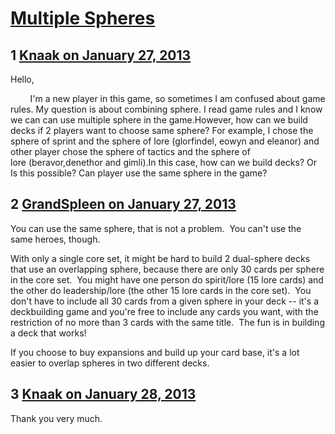 # [Multiple Spheres](https://community.fantasyflightgames.com/topic/78252-multiple-spheres/)

## 1 [Knaak on January 27, 2013](https://community.fantasyflightgames.com/topic/78252-multiple-spheres/?do=findComment&comment=754481)

Hello, 

        I'm a new player in this game, so sometimes I am confused about game rules. My question is about combining sphere. I read game rules and I know we can can use multiple sphere in the game.However, how can we build decks if 2 players want to choose same sphere? For example, I chose the sphere of sprint and the sphere of lore (glorfindel, eowyn and eleanor) and other player chose the sphere of tactics and the sphere of lore (beravor,denethor and gimli).In this case, how can we build decks? Or Is this possible? Can player use the same sphere in the game?

## 2 [GrandSpleen on January 27, 2013](https://community.fantasyflightgames.com/topic/78252-multiple-spheres/?do=findComment&comment=754529)

You can use the same sphere, that is not a problem.  You can't use the same heroes, though.

With only a single core set, it might be hard to build 2 dual-sphere decks that use an overlapping sphere, because there are only 30 cards per sphere in the core set.  You might have one person do spirit/lore (15 lore cards) and the other do leadership/lore (the other 15 lore cards in the core set).  You don't have to include all 30 cards from a given sphere in your deck -- it's a deckbuilding game and you're free to include any cards you want, with the restriction of no more than 3 cards with the same title.  The fun is in building a deck that works!

If you choose to buy expansions and build up your card base, it's a lot easier to overlap spheres in two different decks.

## 3 [Knaak on January 28, 2013](https://community.fantasyflightgames.com/topic/78252-multiple-spheres/?do=findComment&comment=754675)

Thank you very much.

